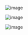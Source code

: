 ![image](https://github.com/A-Wahab-Aamir/JS_5/assets/83786802/b958c17e-64b4-45de-938f-c331b7c38f6b)

![image](https://github.com/A-Wahab-Aamir/JS_5/assets/83786802/eb691da8-1c4e-4fb0-8ee6-b9a66312d666)

![image](https://github.com/A-Wahab-Aamir/JS_5/assets/83786802/6bff1a09-f726-497e-8cd0-a2a2502dd97c)


